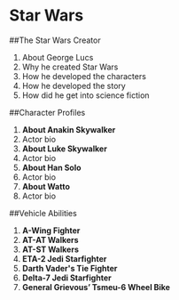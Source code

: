 # Star Wars

##The Star Wars Creator
1. About George Lucs 
  1. Why he created Star Wars
  2. How he developed the characters
  3. How he developed the story
  4. How did he get into science fiction

##Character Profiles
1. **About Anakin Skywalker**
  1. Actor bio
2. **About Luke Skywalker**
  1. Actor bio
3. **About Han Solo**
  1. Actor bio
4. **About Watto**
  1. Actor bio

##Vehicle Abilities
1. **A-Wing Fighter**
2. **AT-AT Walkers**
3. **AT-ST Walkers**
4. **ETA-2 Jedi Starfighter**
5. **Darth Vader's Tie Fighter**
6. **Delta-7 Jedi Starfighter**
7. **General Grievous’ Tsmeu-6 Wheel Bike**
